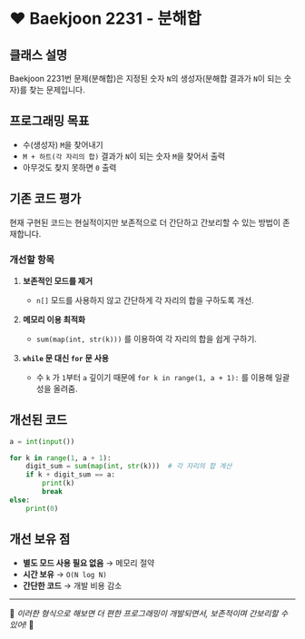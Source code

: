 # ❤️ Baekjoon 2231 - 분해합

## 클래스 설명
Baekjoon 2231번 문제(분해합)은 지정된 숫자 `N`의 생성자(분해합 결과가 `N`이 되는 숫자)를 찾는 문제입니다.

## 프로그래밍 목표
- 수(생성자) `M`을 찾어내기
- `M + 하트(각 자리의 합)` 결과가 `N`이 되는 숫자 `M`을 찾어서 출력
- 아무것도 찾지 못하면 `0` 출력

## 기존 코드 평가
현재 구현된 코드는 현실적이지만 보존적으로 더 간단하고 간보리할 수 있는 방법이 존재합니다.

### 개선할 항목
1. **보존적인 모드를 제거**
   - `n[]` 모드를 사용하지 않고 간단하게 각 자리의 합을 구하도록 개선.

2. **메모리 이용 최적화**
   - `sum(map(int, str(k)))` 를 이용하여 각 자리의 합을 쉽게 구하기.

3. **`while` 문 대신 `for` 문 사용**
   - 수 `k` 가 `1`부터 `a` 깊이기 때문에 `for k in range(1, a + 1):` 를 이용해 일괄성을 올려줌.

## 개선된 코드
```python
a = int(input())

for k in range(1, a + 1):
    digit_sum = sum(map(int, str(k)))  # 각 자리의 합 계산
    if k + digit_sum == a:
        print(k)
        break
else:
    print(0)
```

## 개선 보유 점
- **별도 모드 사용 필요 없음** → 메모리 절약
- **시간 보유** → `O(N log N)`
- **간단한 코드** → 개발 비용 감소

---
🌟 *이러한 형식으로 해보면 더 편한 프로그래밍이 개발되면서, 보존적이며 간보리할 수 있어!* 🚀

